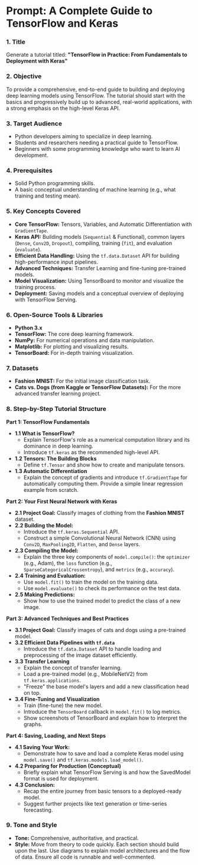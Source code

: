 # Prompt: A Complete Guide to TensorFlow and Keras

### 1. Title
Generate a tutorial titled: **"TensorFlow in Practice: From Fundamentals to Deployment with Keras"**

### 2. Objective
To provide a comprehensive, end-to-end guide to building and deploying deep learning models using TensorFlow. The tutorial should start with the basics and progressively build up to advanced, real-world applications, with a strong emphasis on the high-level Keras API.

### 3. Target Audience
*   Python developers aiming to specialize in deep learning.
*   Students and researchers needing a practical guide to TensorFlow.
*   Beginners with some programming knowledge who want to learn AI development.

### 4. Prerequisites
*   Solid Python programming skills.
*   A basic conceptual understanding of machine learning (e.g., what training and testing mean).

### 5. Key Concepts Covered
*   **Core TensorFlow:** Tensors, Variables, and Automatic Differentiation with `GradientTape`.
*   **Keras API:** Building models (`Sequential` & Functional), common layers (`Dense`, `Conv2D`, `Dropout`), compiling, training (`fit`), and evaluation (`evaluate`).
*   **Efficient Data Handling:** Using the `tf.data.Dataset` API for building high-performance input pipelines.
*   **Advanced Techniques:** Transfer Learning and fine-tuning pre-trained models.
*   **Model Visualization:** Using TensorBoard to monitor and visualize the training process.
*   **Deployment:** Saving models and a conceptual overview of deploying with TensorFlow Serving.

### 6. Open-Source Tools & Libraries
*   **Python 3.x**
*   **TensorFlow:** The core deep learning framework.
*   **NumPy:** For numerical operations and data manipulation.
*   **Matplotlib:** For plotting and visualizing results.
*   **TensorBoard:** For in-depth training visualization.

### 7. Datasets
*   **Fashion MNIST:** For the initial image classification task.
*   **Cats vs. Dogs (from Kaggle or TensorFlow Datasets):** For the more advanced transfer learning project.

### 8. Step-by-Step Tutorial Structure

**Part 1: TensorFlow Fundamentals**
*   **1.1 What is TensorFlow?**
    *   Explain TensorFlow's role as a numerical computation library and its dominance in deep learning.
    *   Introduce `tf.keras` as the recommended high-level API.
*   **1.2 Tensors: The Building Blocks**
    *   Define `tf.Tensor` and show how to create and manipulate tensors.
*   **1.3 Automatic Differentiation**
    *   Explain the concept of gradients and introduce `tf.GradientTape` for automatically computing them. Provide a simple linear regression example from scratch.

**Part 2: Your First Neural Network with Keras**
*   **2.1 Project Goal:** Classify images of clothing from the **Fashion MNIST** dataset.
*   **2.2 Building the Model:**
    *   Introduce the `tf.keras.Sequential` API.
    *   Construct a simple Convolutional Neural Network (CNN) using `Conv2D`, `MaxPooling2D`, `Flatten`, and `Dense` layers.
*   **2.3 Compiling the Model:**
    *   Explain the three key components of `model.compile()`: the `optimizer` (e.g., Adam), the `loss` function (e.g., `SparseCategoricalCrossentropy`), and `metrics` (e.g., `accuracy`).
*   **2.4 Training and Evaluation:**
    *   Use `model.fit()` to train the model on the training data.
    *   Use `model.evaluate()` to check its performance on the test data.
*   **2.5 Making Predictions:**
    *   Show how to use the trained model to predict the class of a new image.

**Part 3: Advanced Techniques and Best Practices**
*   **3.1 Project Goal:** Classify images of cats and dogs using a pre-trained model.
*   **3.2 Efficient Data Pipelines with `tf.data`**
    *   Introduce the `tf.data.Dataset` API to handle loading and preprocessing of the image dataset efficiently.
*   **3.3 Transfer Learning**
    *   Explain the concept of transfer learning.
    *   Load a pre-trained model (e.g., MobileNetV2) from `tf.keras.applications`.
    *   "Freeze" the base model's layers and add a new classification head on top.
*   **3.4 Fine-Tuning and Visualization**
    *   Train (fine-tune) the new model.
    *   Introduce the `TensorBoard` callback in `model.fit()` to log metrics.
    *   Show screenshots of TensorBoard and explain how to interpret the graphs.

**Part 4: Saving, Loading, and Next Steps**
*   **4.1 Saving Your Work:**
    *   Demonstrate how to save and load a complete Keras model using `model.save()` and `tf.keras.models.load_model()`.
*   **4.2 Preparing for Production (Conceptual)**
    *   Briefly explain what TensorFlow Serving is and how the SavedModel format is used for deployment.
*   **4.3 Conclusion:**
    *   Recap the entire journey from basic tensors to a deployed-ready model.
    *   Suggest further projects like text generation or time-series forecasting.

### 9. Tone and Style
*   **Tone:** Comprehensive, authoritative, and practical.
*   **Style:** Move from theory to code quickly. Each section should build upon the last. Use diagrams to explain model architectures and the flow of data. Ensure all code is runnable and well-commented.

